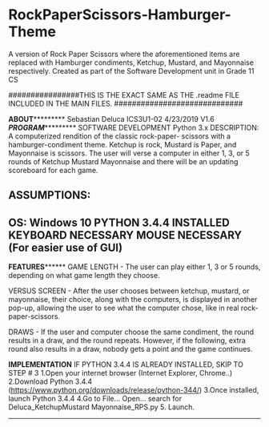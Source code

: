 # RockPaperScissors-Hamburger-Theme
A version of Rock Paper Scissors where the aforementioned items are replaced with Hamburger condiments, Ketchup, Mustard, and Mayonnaise respectively. Created as part of the Software Development unit in Grade 11 CS


################THIS IS THE EXACT SAME AS THE .readme FILE INCLUDED IN THE MAIN FILES. #############################

**************************ABOUT***********************************
Sebastian Deluca
ICS3U1-02
4/23/2019
V1.6
*************************PROGRAM**********************************
SOFTWARE DEVELOPMENT
Python 3.x
DESCRIPTION: A computerized rendition of the classic rock-paper-
	scissors with a hamburger-condiment theme. Ketchup is
	rock, Mustard is Paper, and Mayonnaise is scissors. The
	user will verse a computer in either 1, 3, or 5 rounds of
	Ketchup Mustard Mayonnaise and there will be an updating
	scoreboard for each game.

ASSUMPTIONS:
----------------------
OS: Windows 10
PYTHON 3.4.4 INSTALLED
KEYBOARD NECESSARY
MOUSE NECESSARY (For easier use of GUI)
----------------------

**************************FEATURES********************************
GAME LENGTH - The user can play either 1, 3 or 5 rounds, depending
	on what game length they choose.

VERSUS SCREEN - After the user chooses between ketchup, mustard,
	or mayonnaise, their choice, along with the computers, is
	displayed in another pop-up, allowing the user to see what
	the computer chose, like in real rock-paper-scissors.

DRAWS - If the user and computer choose the same condiment, the
	round results in a draw, and the round repeats. However,
	if the following, extra round also results in a draw,
	nobody gets a point and the game continues.


**************************IMPLEMENTATION**************************
IF PYTHON 3.4.4 IS ALREADY INSTALLED, SKIP TO STEP # 3
	1.Open your internet browser (Internet Explorer, Chrome..)
	2.Download Python 3.4.4 
(https://www.python.org/downloads/release/python-344/)
	3.Once installed, launch Python 3.4.4
	4.Go to File... Open... search for Deluca_KetchupMustard
	Mayonnaise_RPS.py
	5. Launch.
******************************************************************
